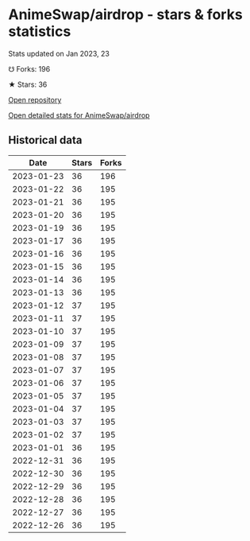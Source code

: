# AnimeSwap/airdrop - stars & forks statistics

Stats updated on Jan 2023, 23

☋ Forks: 196

★ Stars: 36

[Open repository](https://github.com/AnimeSwap/airdrop)

[Open detailed stats for AnimeSwap/airdrop](https://reviewgithub.com/rep/AnimeSwap/airdrop)

## Historical data
| Date | Stars | Forks |
|------|-------|-------|
| 2023-01-23 | 36 | 196 | 
| 2023-01-22 | 36 | 195 | 
| 2023-01-21 | 36 | 195 | 
| 2023-01-20 | 36 | 195 | 
| 2023-01-19 | 36 | 195 | 
| 2023-01-17 | 36 | 195 | 
| 2023-01-16 | 36 | 195 | 
| 2023-01-15 | 36 | 195 | 
| 2023-01-14 | 36 | 195 | 
| 2023-01-13 | 36 | 195 | 
| 2023-01-12 | 37 | 195 | 
| 2023-01-11 | 37 | 195 | 
| 2023-01-10 | 37 | 195 | 
| 2023-01-09 | 37 | 195 | 
| 2023-01-08 | 37 | 195 | 
| 2023-01-07 | 37 | 195 | 
| 2023-01-06 | 37 | 195 | 
| 2023-01-05 | 37 | 195 | 
| 2023-01-04 | 37 | 195 | 
| 2023-01-03 | 37 | 195 | 
| 2023-01-02 | 37 | 195 | 
| 2023-01-01 | 36 | 195 | 
| 2022-12-31 | 36 | 195 | 
| 2022-12-30 | 36 | 195 | 
| 2022-12-29 | 36 | 195 | 
| 2022-12-28 | 36 | 195 | 
| 2022-12-27 | 36 | 195 | 
| 2022-12-26 | 36 | 195 | 

